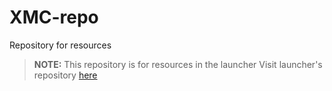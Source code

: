 # XMC-repo
Repository for resources

> **NOTE:** This repository is for resources in the launcher
> Visit launcher's repository [here](https://github.com/XMCLauncher/XMC)
